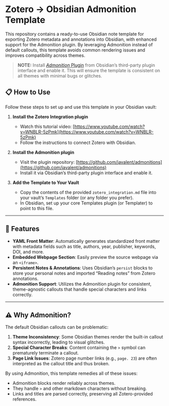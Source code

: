 # Zotero → Obsidian Admonition Template

This repository contains a ready-to-use Obsidian note template for exporting Zotero metadata and annotations into Obsidian, with enhanced support for the Admonition plugin. By leveraging Admonition instead of default callouts, this template avoids common rendering issues and improves compatibility across themes.

> **NOTE:** Install [_Admonition_ Plugin](https://github.com/javalent/admonitions) from Obsidian’s third-party plugin interface and enable it. This will ensure the template is consistent on all themes with minimal bugs or glitches.

## 📋 How to Use

Follow these steps to set up and use this template in your Obsidian vault:

1. **Install the Zotero Integration plugin**

   * Watch this tutorial video: [https://www.youtube.com/watch?v=WNBLR-5zPmk](https://www.youtube.com/watch?v=WNBLR-5zPmk)
   * Follow the instructions to connect Zotero with Obsidian.

2. **Install the Admonition plugin**

   * Visit the plugin repository: [https://github.com/javalent/admonitions](https://github.com/javalent/admonitions)
   * Install it via Obsidian’s third-party plugin interface and enable it.

3. **Add the Template to Your Vault**

   * Copy the contents of the provided `zotero_integration.md` file into your vault’s `Templates` folder (or any folder you prefer).
   * In Obsidian, set up your core Templates plugin (or Templater) to point to this file.

--- 

## 🚀 Features

* **YAML Front Matter**: Automatically generates standardized front matter with metadata fields such as title, authors, year, publisher, keywords, DOI, and more.
* **Embedded Webpage Section**: Easily preview the source webpage via an `<iframe>`.
* **Persistent Notes & Annotations**: Uses Obsidian’s `persist` blocks to store your personal notes and imported “Reading notes” from Zotero annotations.
* **Admonition Support**: Utilizes the Admonition plugin for consistent, theme-agnostic callouts that handle special characters and links correctly.

---


## ⚠️ Why Admonition?

The default Obsidian callouts can be problematic:

1. **Theme Inconsistency**: Some Obsidian themes render the built-in callout syntax incorrectly, leading to visual glitches.
2. **Special Character Breaks**: Content containing the `>` symbol can prematurely terminate a callout.
3. **Page Link Issues**: Zotero page number links (e.g., `page. 23`) are often interpreted as the callout title and thus broken.

By using Admonition, this template remedies all of these issues:

* Admonition blocks render reliably across themes.
* They handle `>` and other markdown characters without breaking.
* Links and titles are parsed correctly, preserving all Zotero-provided references.
